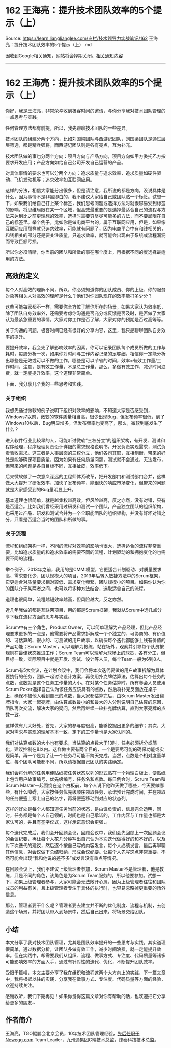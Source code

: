 # 162 王海亮：提升技术团队效率的5个提示（上） 

Source: https://learn.lianglianglee.com/专栏/技术领导力实战笔记/162 王海亮：提升技术团队效率的5个提示（上）.md

因收到Google相关通知，网站将会择期关闭。[相关通知内容](https://lumendatabase.org/notices/44265620)

---

# 162 王海亮：提升技术团队效率的5个提示（上）

你好，我是王海亮，非常荣幸收到极客时间的邀请，与你分享我对技术团队管理的一点思考与实践。

任何管理方法都有前提，所以，我先聊聊技术团队的一些差异。

技术团队的组建分两个方向，比如刘国梁团队与西游记团队，刘国梁团队是通过层层筛选，都是精兵强将，而西游记团队则是各有亮点，互为补充。

技术团队做的事也分两个方向：项目方向与产品方向，项目方向如甲方委托乙方按要求开发应用；产品方向如给自己公司开发自己运营的产品。

对具体事情的要求也可以分两个方向：追求质量与追求效率，追求质量如硬件驱动、飞机发动机等；追求效率如互联网应用。

这样的分法，相信大家能分出很多，但是请注意，我所说的都是方向，没说具体是什么，因为事情不是非黑即白的，我不建议大家给自己或团队贴一个标签。试想一下，如果我们给自己打上某个标签，我们思考问题或选择方法时就很容易受到标签的影响，将思维局限在某一个区域，但高效最重要的是选择最适合自己的流程与方法来达到比之前更理想的效率，选择时需要穷尽尽可能多的方法，而不要局限在自己的标签里。举个例子，比如你是做电商平台的，属于互联网应用，但是，如果像互联网应用那样就只追求效率，可能就有问题了，因为电商平台中有和钱相关的，和钱相关的部分还是要关注质量，只追求效率，就可能会出现由于系统或流程漏洞而导致巨额亏损。

所以你必须清晰，你当前的团队和所做的事在哪个度上，再根据不同的度选择最适用的方法。

## 高效的定义

每个人对高效的理解不同，所以，你必须知道你的团队成员、你的上级、你的服务对象等相关人对高效的理解是什么？他们对你团队现在的效率能打多少分？

这些可能每家都不一样，需要你全方位了解你所在的场景，如果大家认为效率低，除了团队自身效率外，还需要考虑你沟通是否充分或反馈是否及时，是否做了大家认为最紧急重要的事情，大家对你工作是否了解，大家对你的预期是否过高等等。

关于沟通的问题，极客时间已经有很好的分享内容，这里，我只是聊聊团队自身效率的提升。

要提升效率，我会先了解影响效率的因素，你可以记录团队每个成员所做的工作与耗时，每周分析一次，如果你对时间与工作内容记录的足够细，相信你一定能分析出哪些是无效或可以不做的工作，哪些是可以节省的时间，效率=有效工作量/工作时间，注意，是有效工作量，不是总工作量，那么，多做有效工作，减少时间浪费，就一定能提升效率，这个道理非常简单。

下面，我分享几个我的一些思考和实践。

### 关于组织

我想先通过微软的例子说明下组织对效率的影响，不知道大家是否感受到，Windows7以前，微软的软件质量相当高，很少出现Bug，但发布频率很低，到了Windows10以后，Bug明显增多，但发布频率也变高了，那么，微软到底发生了什么？

进入软件行业比较早的人，可能听过微软“三权分立”的组织架构，有开发、测试和程序经理，程序经理负责设计详细的需求规格说明书，开发负责实现需求，测试负责验收需求。这三者是人事层面的三权分立，他们各司其职，互相制衡，带来的好处是能够确保项目质量，因为如果有任何质量问题，测试就不会通过，无法发布，但带来的问题是各自目标不同，互相扯皮，效率低下。

后来微软做了一次意义深远的工程师体系改革，把开发部门和测试部门合并，这样做大大提升了研发效率，加快了发布频率，能很快的响应市场变化，但带来的问题就是大家感受到的Bug量明显上升。

基本道理也很简单，就是越集权越高效，但风险越高，反之亦然，没有对错，只有是否适合。比如我们曾经采用过研发和测试一个团队，产品独立团队的组织架构，也采用过产品、研发和测试合并为一个全职能团队的组织架构，并没有好坏对错之分，只看是否适合当时的团队和所做的事。

### 关于流程

流程和组织架构一样，不同的流程对效率的影响也很大，选择适合的流程非常重要，比如追求质量的和追求效率的需要不同的流程，计划驱动的和拥抱变化的也需要不同的流程。

举个例子，2013年之前，我用的是CMMI模型，它更适合计划驱动、对质量要求高、需求变化少、团队规模大的项目，2013年后转入敏捷方法中的Scrum框架，它更适合对质量要求相对较低、需求变化频繁，团队规模小的项目。如果你认为你的团队介于某两者之间，也可以将多种方法结合，选取适合自己的流程。

道理也很简单，流程越短效率越高，但风险越大，反之亦然。

近几年我做的都是互联网项目，用的都是Scrum框架，我就从Scrum中选几点分享下我在流程方面的思考与实践。

Scrum中有三个角色，Product Owner，可以简单理解为产品经理，但比产品经理要求更多的一点是，他需要将产品需求拆解成一个个独立的、可协商的、有价值的、可估算的、很小的、可测试的用户故事，以确保每个迭代都能够上线有价值的产品功能；Scrum Master，可以理解为教练，站在场外，观察并引导每个队员按规则在最佳状态推进工作；Scrum Team可以理解为球场上的球员，各有分工，但目标一致，实际项目中就是开发、测试、设计等人员，每个Team一般为6到8人。

Scrum有5大会议，在计划会议中，我们会将本次迭代要做的用户故事拆解为具体要执行的任务，团队一起讨论设计方案，再使用扑克牌估算法，估算出每个任务的点数，点数就是这个任务工作量的大小。在对某个任务估算时，所有参会人员使用Scrum Poker选择自己认为该任务应该具有的点数，然后将扑克反面放在桌子上，确保不被他人看到自己的点数，当大家都估算完后，由Scrum Master发出翻牌指令，大家一起亮牌，由估算点数最小的和最大的人分别说明自己估算的原因，团队再次交流，解决大家的疑问，然后再继续一轮扑克牌估算，直到大家亮牌的点数一致。

这样做有几大好处，首先，大家的参与度很高，能够挖掘出更多的细节；其次，大家对需求与实现的理解基本一致，定下的工作量也是大家认同的。

我们对估算点数的大小也有要求，当估算的点数大于13时，任务必须拆分或简化，建议控制在8以内。这样做主要有两个目的，一个是要尽可能的确保功能或实现简单，再一个是为了让一个任务尽可能不跨天完成。当然，点数是个相对度量单位，每个团队可能都不同，所以请根据自己团队的实践确定。

我们会将分解的任务用便贴纸按任务状态以列的形式贴在一个物理白板上，便贴纸上包含用户故事编号，优先级编号，任务名和点数。每日例会时，Scrum Team和Scrum Master一起围绕在这个白板前，每个人说下他昨天做了哪些，今天要做哪些，有什么障碍，大家按任务优先级顺序领取任务，承诺预计完成时间，并在领取的任务便签上写上自己的名字，再将便签移动到对应的状态列。

这样的好处是每个人都知道任务当前的状态，是由谁负责的，信息完全透明，同时，任务都是每个人自己领的，时间也是自己承诺的，工作内容与工作量也都是大家认可的，并且有签字仪式，这样承诺意识会更强，。

每个迭代完成后，我们会开回顾会议，回顾会议中，我们会先回顾上一次回顾会议的会议纪要，再让每个人花几分钟写出自己认为本次迭代做得好的和不好的，以及对下次迭代的建议，然后逐个按自己写的内容发言，每个人必须发言，最后再聊聊其他信息，对会议做下总结归纳，形成会议纪要。让每个人先写这点非常重要，不然可能会出现“我和他说的差不多”或发言没有重点等情况。

在回顾会议上，我们不建议上级管理者参加，Scrum Master不是管理者，他是教练，只是不同的角色，该角色是为Scrum Team服务的，所以他要参加。试想一下，如果上级管理者参与，大家可能会无法敞开心扉，因为上级管理者往往和团队成员的利益有关，且上级管理者专注于具体的执行时，也容易忽略掉更重要的场外信息。

那么，管理者要干什么呢？管理者要去建立并不断的优化制度、流程与机制，去创造这个场景，并将团队带入到场景中，然后自己出来，将场景交给团队。

## 小结

本文分享了我对技术团队管理，尤其是团队效率提升的一些思考与实践。其实道理很简单，通过数据分析，让团队多做有效工作，减少时间浪费，就一定能提升效率。但在实践中，却需要我们从组织、流程、做事方式、专注度、代码质量等诸多可能影响效率的方面入手，通过有针对性的迭代、优化，不断提升团队效率。

受限于篇幅，本文主要分享了我在组织和流程这两个大方向上的实践，下一篇文章中，我将根据以往的实践，分享我在做事方式、专注度、代码质量等方面的经验，欢迎持续关注。

感谢收听，我们下期再见！如果你觉得这篇文章对你有帮助的话，也欢迎把它分享给更多的朋友~

## 作者简介

王海亮，TGO鲲鹏会北京会员，10年技术团队管理经验，[先后任职于Newegg.com](http://xn--newegg-og8i52ap5m48hwx0l.com/) Team Leader，九州通集团C端技术总监，烽泰科技技术总监。